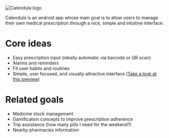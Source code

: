 
![Calendula logo](https://dl.dropboxusercontent.com/u/4213618/calendula/calendula-logo.png)

Calendula is an android app whose main goal is to allow users to manage their own medical prescription through a nice, simple and intuitive interface.

Core ideas
===========
- Easy prescription input (ideally automatic via barcode or QR scan)
- Alarms and reminders
- Fit user habits and routines
- Simple, user focused, and visually attractive interface ([Take a look at this preview](https://dl.dropboxusercontent.com/u/4213618/calendula/calendula-ui.pdf))

Related goals
====================
- Medicine stock management
- Gamification concepts to improve prescription adherence
- Trip assistance (how many pills I need for the weekend?)
- Nearby pharmacies information






